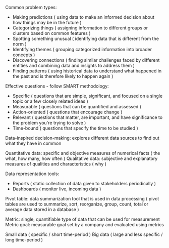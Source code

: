 Common problem types:
- Making predictions ( using data to make an informed decision about how things may be in the future )
- Categorizing things ( assigning information to different groups or clusters based on common features )
- Spotting something unusual ( identifying data that is different from the norm )
- Identifying themes ( grouping categorized information into broader concepts )
- Discovering connections ( finding similar challenges faced by different entities and combining data and insights to address them )
- Finding patterns ( using historical data to understand what happened in the past and is therefore likely to happen again )

Effective questions - follow SMART methodology:
- Specific ( questions that are simple, significant, and focused on a single topic or a few closely related ideas )
- Measurable ( questions that can be quantified and assessed )
- Action-oriented ( questions that encourage change )
- Relevant ( questions that matter, are important, and have significance to the problem you're trying to solve )
- Time-bound ( questions that specify the time to be studied )

Data-inspired decision-making: explores different data sources to find out what they have in common

Quantitative data: specific and objective measures of numerical facts
( the what, how many, how often )
Qualitative data: subjective and explanatory measures of qualities and characteristics
( why )

Data representation tools: 
- Reports ( static collection of data given to stakeholders periodically )
- Dashboards ( monitor live, incoming data )

Pivot table: data summarization tool that is used in data processing ( pivot tables are used to summarize, sort, reorganize, group, count, total or average data stored in a database )

Metric: single, quantifiable type of data that can be used for measurement
Metric goal: measurable goal set by a company and evaluated using metrics

Small data ( specific / short time-period )
Big data ( large and less specific / long time-period )

